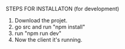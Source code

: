 STEPS FOR INSTALLATON (for development)

1. Download the projet.
2. go src and run "npm install"
3. run "npm run dev"
4. Now the client it's running.
